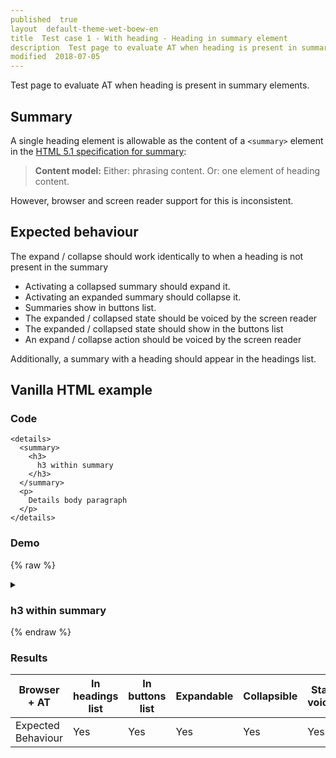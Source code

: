 ```yaml
---
published  true
layout  default-theme-wet-boew-en
title  Test case 1 - With heading - Heading in summary element
description  Test page to evaluate AT when heading is present in summary elements
modified  2018-07-05
---
```


Test page to evaluate AT when heading is present in summary elements.

## Summary

A single heading element is allowable as the content of a `<summary>` element in the [HTML 5.1 specification for summary](https://www.w3.org/TR/html51/interactive-elements.html#the-summary-element):

> **Content model:**
> Either: phrasing content.
> Or: one element of heading content.

However, browser and screen reader support for this is inconsistent.

## Expected behaviour

The expand / collapse should work identically to when a heading is not present in the summary
- Activating a collapsed summary should expand it.
- Activating an expanded summary should collapse it.
- Summaries show in buttons list.
- The expanded / collapsed state should be voiced by the screen reader
- The expanded / collapsed state should show in the buttons list
- An expand / collapse action should be voiced by the screen reader

Additionally, a summary with a heading should appear in the headings list.

## Vanilla HTML example

### Code

```
<details>
  <summary>
    <h3>
      h3 within summary
    </h3>
  </summary>
  <p>
    Details body paragraph
  </p>
</details>
```
### Demo

{% raw %}
<details>
  <summary>
    <h3>
      h3 within summary
    </h3>
  </summary>
  <p>
    Details body paragraph
  </p>
</details>
{% endraw %}

### Results
| Browser + AT            | In headings list | In buttons list | Expandable | Collapsible | State voiced | Expansion voiced | Collapse voiced |
| ----------------------- | ---------------- | --------------- | ---------- | ----------- | ------------ | ---------------- | --------------- |
| Expected Behaviour      | Yes              | Yes             | Yes        | Yes         | Yes          | Yes              | Yes             |
